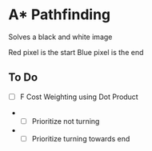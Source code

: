 # A* Pathfinding
 Solves a black and white image

Red pixel is the start
Blue pixel is the end

## To Do
- [ ] F Cost Weighting using Dot Product
- - [ ] Prioritize not turning
- - [ ] Prioritize turning towards end

